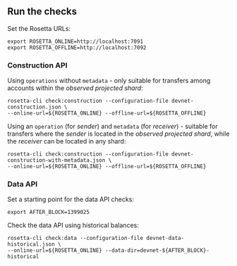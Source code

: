 ## Run the checks

Set the Rosetta URLs:

```
export ROSETTA_ONLINE=http://localhost:7091
export ROSETTA_OFFLINE=http://localhost:7092
```

### Construction API

Using `operations` without `metadata` - only suitable for transfers among accounts within the _observed projected shard_:

```
rosetta-cli check:construction --configuration-file devnet-construction.json \
--online-url=${ROSETTA_ONLINE} --offline-url=${ROSETTA_OFFLINE}
```

Using an `operation` (for _sender_) and `metadata` (for _receiver_) - suitable for transfers where the _sender_ is located in the _observed projected shard_, while the _receiver_ can be located in any shard:

```
rosetta-cli check:construction --configuration-file devnet-construction-with-metadata.json \
--online-url=${ROSETTA_ONLINE} --offline-url=${ROSETTA_OFFLINE}
```

### Data API

Set a starting point for the data API checks:

```
export AFTER_BLOCK=1399025
```

Check the data API using historical balances:

```
rosetta-cli check:data --configuration-file devnet-data-historical.json \
--online-url=${ROSETTA_ONLINE} --data-dir=devnet-${AFTER_BLOCK}-historical
```
